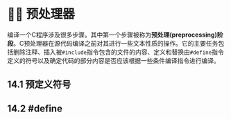 # 🍋‍🟩 预处理器

编译一个C程序涉及很多步骤。其中第一个步骤被称为**预处理(preprocessing)阶段**。C预处理器在源代码编译之前对其进行一些文本性质的操作。它的主要任务包括删除注释、插入被`#include`指令包含的文件的内容、定义和替换由`#define`指令定义的符号以及确定代码的部分内容是否应该根据一些条件编译指令进行编译。

## 14.1 预定义符号

## 14.2 #define
